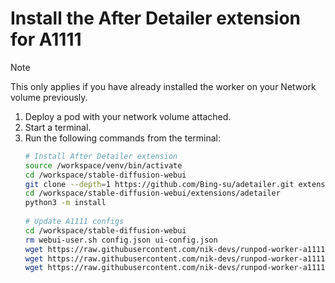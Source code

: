 # Install the After Detailer extension for A1111

> [!NOTE]
> This only applies if you have already installed the worker
> on your Network volume previously.

1. Deploy a pod with your network volume attached.
2. Start a terminal.
3. Run the following commands from the terminal:
   ```bash
   # Install After Detailer extension
   source /workspace/venv/bin/activate
   cd /workspace/stable-diffusion-webui
   git clone --depth=1 https://github.com/Bing-su/adetailer.git extensions/adetailer
   cd /workspace/stable-diffusion-webui/extensions/adetailer
   python3 -m install
    
   # Update A1111 configs
   cd /workspace/stable-diffusion-webui
   rm webui-user.sh config.json ui-config.json
   wget https://raw.githubusercontent.com/nik-devs/runpod-worker-a1111/main/webui-user.sh
   wget https://raw.githubusercontent.com/nik-devs/runpod-worker-a1111/main/config.json
   wget https://raw.githubusercontent.com/nik-devs/runpod-worker-a1111/main/ui-config.json
   ```
